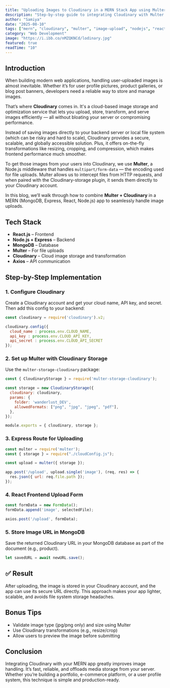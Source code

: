 ```yaml
---
title: "Uploading Images to Cloudinary in a MERN Stack App using Multer"
description: "Step-by-step guide to integrating Cloudinary with Multer in a MERN stack application for seamless image uploads"
author: "Samiya"
date: "2025-08-10"
tags: ["mern", "cloudinary", "multer", "image-upload", "nodejs", "react"]
category: "Web Development"
image: "https://i.ibb.co/nMZQKNCd/lodinary.jpg"
featured: true
readTime: "10"
---
```


## Introduction

When building modern web applications, handling user-uploaded images is almost inevitable. Whether it’s for user profile pictures, product galleries, or blog post banners, developers need a reliable way to store and manage images.

That’s where **Cloudinary** comes in. It's a cloud-based image storage and optimization service that lets you upload, store, transform, and serve images efficiently — all without bloating your server or compromising performance.

Instead of saving images directly to your backend server or local file system (which can be risky and hard to scale), Cloudinary provides a secure, scalable, and globally accessible solution. Plus, it offers on-the-fly transformations like resizing, cropping, and compression, which makes frontend performance much smoother.

To get those images from your users into Cloudinary, we use **Multer**, a Node.js middleware that handles `multipart/form-data` — the encoding used for file uploads. Multer allows us to intercept files from HTTP requests, and when paired with the Cloudinary-storage plugin, it sends them directly to your Cloudinary account.

In this blog, we’ll walk through how to combine **Multer + Cloudinary** in a MERN (MongoDB, Express, React, Node.js) app to seamlessly handle image uploads.

## Tech Stack

- **React.js** – Frontend
- **Node.js + Express** – Backend
- **MongoDB** – Database
- **Multer** – For file uploads
- **Cloudinary** – Cloud image storage and transformation
- **Axios** – API communication

## Step-by-Step Implementation

### 1. Configure Cloudinary

Create a Cloudinary account and get your cloud name, API key, and secret. Then add this config to your backend:

```javascript
const cloudinary = require('cloudinary').v2;

cloudinary.config({
  cloud_name : process.env.CLOUD_NAME,
  api_key : process.env.CLOUD_API_KEY,
  api_secret : process.env.CLOUD_API_SECRET
});
```

### 2. Set up Multer with Cloudinary Storage

Use the `multer-storage-cloudinary` package:

```javascript
const { CloudinaryStorage } = require('multer-storage-cloudinary');

const storage = new CloudinaryStorage({
  cloudinary: cloudinary,
  params: {
    folder: 'wanderlust_DEV',
    allowedFormats: ["png", "jpg", "jpeg", "pdf"],
  },
});

module.exports = { cloudinary, storage };
```

### 3. Express Route for Uploading

```javascript
const multer = require('multer');
const { storage } = require("./cloudConfig.js");

const upload = multer({ storage });

app.post('/upload', upload.single('image'), (req, res) => {
  res.json({ url: req.file.path });
});
```

### 4. React Frontend Upload Form

```javascript
const formData = new FormData();
formData.append('image', selectedFile);

axios.post('/upload', formData);
```

### 5. Store Image URL in MongoDB

Save the returned Cloudinary URL in your MongoDB database as part of the document (e.g., product).

```javascript
let savedURL = await newURL.save();
```

## ✅ Result

After uploading, the image is stored in your Cloudinary account, and the app can use its secure URL directly. This approach makes your app lighter, scalable, and avoids file system storage headaches.

## Bonus Tips

- Validate image type (jpg/png only) and size using Multer
- Use Cloudinary transformations (e.g., resize/crop)
- Allow users to preview the image before submitting

## Conclusion

Integrating Cloudinary with your MERN app greatly improves image handling. It’s fast, reliable, and offloads media storage from your server. Whether you’re building a portfolio, e-commerce platform, or a user profile system, this technique is simple and production-ready.
